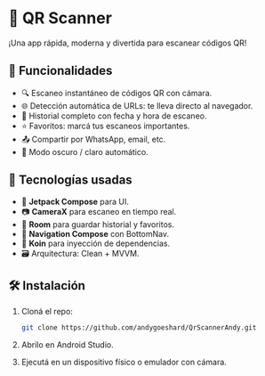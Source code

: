 # 📱 QR Scanner

¡Una app rápida, moderna y divertida para escanear códigos QR!

## 🚀 Funcionalidades

- 🔍 Escaneo instantáneo de códigos QR con cámara.
- 🌐 Detección automática de URLs: te lleva directo al navegador.
- 📝 Historial completo con fecha y hora de escaneo.
- ⭐ Favoritos: marcá tus escaneos importantes.
- 📤 Compartir por WhatsApp, email, etc.
- 🌙 Modo oscuro / claro automático.

## 🧩 Tecnologías usadas

- 🧱 **Jetpack Compose** para UI.
- 📷 **CameraX** para escaneo en tiempo real.
- 💾 **Room** para guardar historial y favoritos.
- 🧭 **Navigation Compose** con BottomNav.
- 💉 **Koin** para inyección de dependencias.
- 🗃️ Arquitectura: Clean + MVVM.

## 🛠️ Instalación

1. Cloná el repo:
   ```bash
   git clone https://github.com/andygoeshard/QrScannerAndy.git
   
2. Abrilo en Android Studio.

3. Ejecutá en un dispositivo físico o emulador con cámara.

